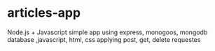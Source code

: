 # articles-app

Node.js + Javascript simple app
using express, monogoos, mongodb database ,javascript, html, css
applying post, get, delete requestes 
